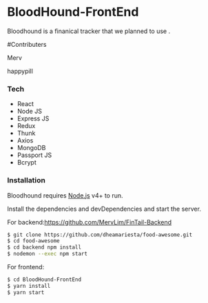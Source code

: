 # BloodHound-FrontEnd

Bloodhound is a finanical tracker that we planned to use .

#Contributers 

Merv

happypill

### Tech

* React
* Node JS
* Express JS
* Redux
* Thunk
* Axios
* MongoDB
* Passport JS
* Bcrypt

### Installation

Bloodhound requires [Node.js](https://nodejs.org/) v4+ to run.

Install the dependencies and devDependencies and start the server.

For backend:https://github.com/MervLim/FinTail-Backend
```sh
$ git clone https://github.com/dheamariesta/food-awesome.git
$ cd food-awesome
$ cd backend npm install
$ nodemon --exec npm start
```

For frontend:

```sh
$ cd BloodHound-FrontEnd
$ yarn install
$ yarn start
```
